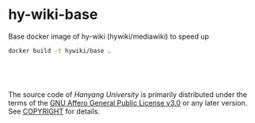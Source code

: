 # hy-wiki-base

Base docker image of hy-wiki (hywiki/mediawiki) to speed up

```bash
docker build -t hywiki/base .
```

&nbsp;
--------

The source code of *Hanyang University* is primarily distributed under the terms
of the [GNU Affero General Public License v3.0] or any later version. See
[COPYRIGHT] for details.

[GNU Affero General Public License v3.0]: LICENSE
[COPYRIGHT]: COPYRIGHT
